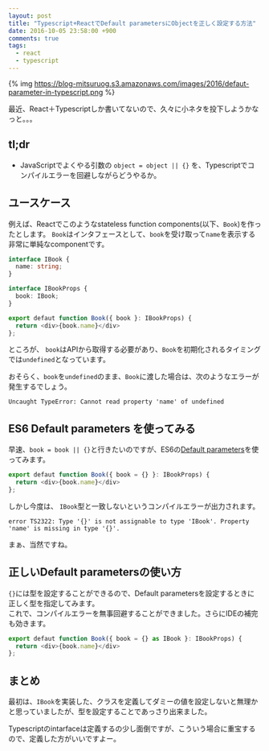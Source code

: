 ```yaml
---
layout: post
title: "Typescript+ReactでDefault parametersにObjectを正しく設定する方法"
date: 2016-10-05 23:58:00 +900
comments: true
tags:
  - react
  - typescript
---
```


{% img https://blog-mitsuruog.s3.amazonaws.com/images/2016/defaut-parameter-in-typescript.png %}

最近、React＋Typescriptしか書いてないので、久々に小ネタを投下しようかなっと。。。

<!-- more -->

## tl;dr

- JavaScriptでよくやる引数の `object = object || {}` を、Typescriptでコンパイルエラーを回避しながらどうやるか。
 
## ユースケース

例えば、Reactでこのようなstateless function components(以下、`Book`)を作ったとします。
`Book`はインタフェースとして、`book`を受け取って`name`を表示する非常に単純なcomponentです。

```ts
interface IBook {
  name: string;
}

interface IBookProps {
  book: IBook;
}

export defaut function Book({ book }: IBookProps) {
  return <div>{book.name}</div>
};
```

ところが、 `book`はAPIから取得する必要があり、`Book`を初期化されるタイミングでは`undefined`となっています。

おそらく、`book`を`undefined`のまま、`Book`に渡した場合は、次のようなエラーが発生するでしょう。

```
Uncaught TypeError: Cannot read property 'name' of undefined
```

## ES6 Default parameters を使ってみる

早速、`book = book || {}`と行きたいのですが、ES6の[Default parameters](https://developer.mozilla.org/en/docs/Web/JavaScript/Reference/Functions/Default_parameters)を使ってみます。

```ts
export defaut function Book({ book = {} }: IBookProps) {
  return <div>{book.name}</div>
};
```

しかし今度は、 `IBook`型と一致しないというコンパイルエラーが出力されます。

```
error TS2322: Type '{}' is not assignable to type 'IBook'. Property 'name' is missing in type '{}'.
```

まぁ、当然ですね。

## 正しいDefault parametersの使い方

`{}`には型を設定することができるので、Default parametersを設定するときに正しく型を指定してみます。  
これで、コンパイルエラーを無事回避することができました。さらにIDEの補完も効きます。

```ts
export defaut function Book({ book = {} as IBook }: IBookProps) {
  return <div>{book.name}</div>
};
```

## まとめ

最初は、`IBook`を実装した、クラスを定義してダミーの値を設定しないと無理かと思っていましたが、型を設定することであっさり出来ました。

Typescriptのintarfaceは定義するの少し面倒ですが、こういう場合に重宝するので、定義した方がいいですよー。
